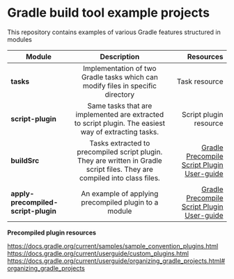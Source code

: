 # Gradle build tool example projects

This repository contains examples of various Gradle features structured in modules

|    Module     |  Description  |  Resources   |
| ------------- |:-------------:|-------------:|
| **tasks**     | Implementation of two Gradle tasks which can modify files in specific directory | Task resource  |
| **script-plugin** | Same tasks that are implemented are extracted to script plugin. The easiest way of extracting tasks. | Script plugin resource |
| **buildSrc**  | Tasks extracted to precompiled script plugin. They are written in Gradle script files. They are compiled into class files. | [Gradle Precompile Script Plugin User-guide](https://docs.gradle.org/current/userguide/custom_plugins.html#sec:precompiled_plugins) |
| **apply-precompiled-script-plugin** | An example of applying precompiled plugin to a module | [Gradle Precompile Script Plugin User-guide](https://docs.gradle.org/current/userguide/custom_plugins.html#sec:precompiled_plugins) | 


**Precompiled plugin resources**

https://docs.gradle.org/current/samples/sample_convention_plugins.html
https://docs.gradle.org/current/userguide/custom_plugins.html
https://docs.gradle.org/current/userguide/organizing_gradle_projects.html#organizing_gradle_projects